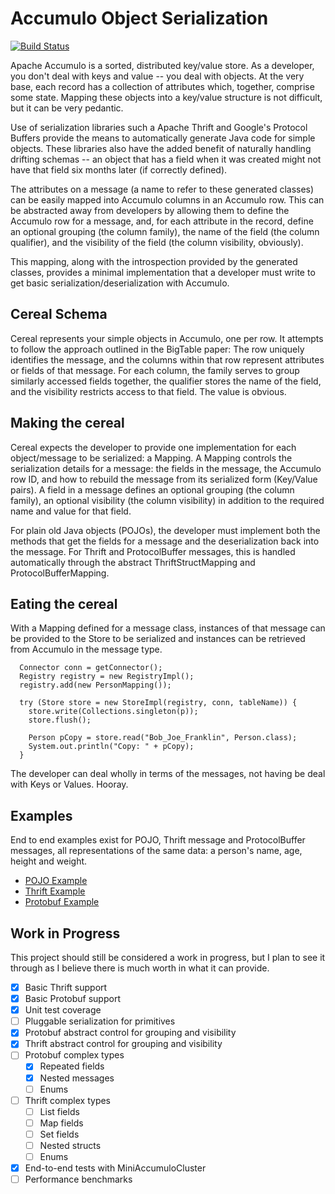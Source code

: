 Accumulo Object Serialization
=============================

[![Build Status](https://travis-ci.org/joshelser/cereal.svg?branch=master)](https://travis-ci.org/joshelser/cereal)

Apache Accumulo is a sorted, distributed key/value store. As a developer, you
don't deal with keys and value -- you deal with objects. At the very base, each
record has a collection of attributes which, together, comprise some state. Mapping
these objects into a key/value structure is not difficult, but it can be very pedantic.

Use of serialization libraries such a Apache Thrift and Google's Protocol Buffers
provide the means to automatically generate Java code for simple objects. These libraries
also have the added benefit of naturally handling drifting schemas -- an object that has
a field when it was created might not have that field six months later (if correctly defined).

The attributes on a message (a name to refer to these generated classes) can be easily mapped
into Accumulo columns in an Accumulo row. This can be abstracted away from developers by allowing
them to define the Accumulo row for a message, and, for each attribute in the record, define an
optional grouping (the column family), the name of the field (the column qualifier), and
the visibility of the field (the column visibility, obviously).

This mapping, along with the introspection provided by the generated classes, provides a minimal
implementation that a developer must write to get basic serialization/deserialization with Accumulo.

Cereal Schema
-------------

Cereal represents your simple objects in Accumulo, one per row. It attempts to follow the approach
outlined in the BigTable paper: The row uniquely identifies the message, and the columns within that
row represent attributes or fields of that message. For each column, the family serves to group similarly
accessed fields together, the qualifier stores the name of the field, and the visibility restricts access
to that field. The value is obvious.

Making the cereal
-----------------

Cereal expects the developer to provide one implementation for each object/message to be serialized:
a Mapping. A Mapping controls the serialization details for a message: the fields in the message,
the Accumulo row ID, and how to rebuild the message from its serialized form (Key/Value pairs). A field
in a message defines an optional grouping (the column family), an optional visibility (the column visibility)
in addition to the required name and value for that field.

For plain old Java objects (POJOs), the developer must implement both the methods that get the
fields for a message and the deserialization back into the message. For Thrift and ProtocolBuffer
messages, this is handled automatically through the abstract ThriftStructMapping and ProtocolBufferMapping.

Eating the cereal
-----------------

With a Mapping defined for a message class, instances of that message can be provided to the Store
to be serialized and instances can be retrieved from Accumulo in the message type.

```
  Connector conn = getConnector();
  Registry registry = new RegistryImpl();
  registry.add(new PersonMapping());

  try (Store store = new StoreImpl(registry, conn, tableName)) {
    store.write(Collections.singleton(p));
    store.flush();

    Person pCopy = store.read("Bob_Joe_Franklin", Person.class);
    System.out.println("Copy: " + pCopy);
  }
```

The developer can deal wholly in terms of the messages, not having be deal with Keys or Values. Hooray.

Examples
--------

End to end examples exist for POJO, Thrift message and ProtocolBuffer messages, all representations
of the same data: a person's name, age, height and weight.

 * [POJO Example][1]
 * [Thrift Example][2]
 * [Protobuf Example][3]

Work in Progress
----------------

This project should still be considered a work in progress, but I plan to see it through as
I believe there is much worth in what it can provide.

- [x] Basic Thrift support
- [x] Basic Protobuf support
- [x] Unit test coverage
- [ ] Pluggable serialization for primitives
- [x] Protobuf abstract control for grouping and visibility
- [x] Thrift abstract control for grouping and visibility
- [ ] Protobuf complex types
  - [x] Repeated fields
  - [x] Nested messages
  - [ ] Enums
- [ ] Thrift complex types
  - [ ] List fields
  - [ ] Map fields
  - [ ] Set fields
  - [ ] Nested structs
  - [ ] Enums
- [x] End-to-end tests with MiniAccumuloCluster
- [ ] Performance benchmarks

[1]: http://github.com/joshelser/cereal/tree/master/examples/src/main/java/cereal/examples/pojo/PojoExample.java
[2]: http://github.com/joshelser/cereal/tree/master/examples/src/main/java/cereal/examples/thrift/ThriftExample.java
[3]: http://github.com/joshelser/cereal/tree/master/examples/src/main/java/cereal/examples/protobuf/ProtobufExample.java
